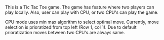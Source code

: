 This is a Tic Tac Toe game. The game has feature where two players can play locally. Also, user can play with CPU, or two CPU's can play the game.

CPU mode uses min max algorithm to select optimal move. Currently, move selection is prioratized from top left (Row 1, col 1). Due to default prioratization moves between two CPU's are always same.
